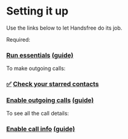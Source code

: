 # Setting it up

Use the links below to let Handsfree do its job.

Required:

### [Run essentials](permissions://onboarding_essentials?battery_optimization&manifest=android.permission.CALL_PHONE,android.permission.ANSWER_PHONE_CALLS,android.permission.READ_PHONE_STATE,android.permission.POST_NOTIFICATIONS) [(guide)](link://onboarding_essentials)

To make outgoing calls:

### [✅](contacts://starred)  [Check your starred contacts](contacts://starred)

### [Enable outgoing calls](permissions://onboarding_outgoing_calls?draw_overlays&manifest=android.permission.READ_CONTACTS) [(guide)](link://onboarding_outgoing_calls)

To see all the call details:

### [Enable call info](permissions://onboarding_full_featured?manifest=android.permission.READ_CALL_LOG,android.permission.READ_CONTACTS) [(guide)️](link://onboarding_full_featured)

